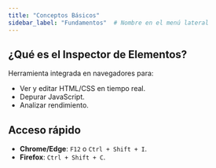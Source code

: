 ```yaml
---
title: "Conceptos Básicos"
sidebar_label: "Fundamentos"  # Nombre en el menú lateral
---
```


## ¿Qué es el Inspector de Elementos?
Herramienta integrada en navegadores para:
- Ver y editar HTML/CSS en tiempo real.
- Depurar JavaScript.
- Analizar rendimiento.

## Acceso rápido
- **Chrome/Edge**: `F12` o `Ctrl + Shift + I`.
- **Firefox**: `Ctrl + Shift + C`.
